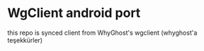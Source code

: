 # WgClient android port

this repo is synced client from WhyGhost's wgclient
(whyghost'a teşekkürler)
